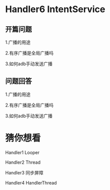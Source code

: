 # Handler6 IntentService

## 开篇问题

1.广播的用途

2.有序广播是全局广播吗

3.如何adb手动发送广播



## 问题回答

1.广播的用途

2.有序广播是全局广播吗

3.如何adb手动发送广播



# 猜你想看

Handler1 Looper

Handler2 Thread

Handler3 同步屏障

Handler4 HandlerThread